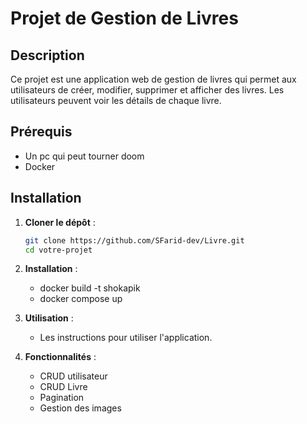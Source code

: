 # Projet de Gestion de Livres

## Description

Ce projet est une application web de gestion de livres qui permet aux utilisateurs de créer, modifier, supprimer et afficher des livres. Les utilisateurs peuvent voir les détails de chaque livre.

## Prérequis
- Un pc qui peut tourner doom
- Docker

## Installation

1. **Cloner le dépôt** :
   ```bash
   git clone https://github.com/SFarid-dev/Livre.git
   cd votre-projet

3. **Installation** :
   - docker build -t shokapik 
   - docker compose up
4. **Utilisation** :
   - Les instructions pour utiliser l'application.

5. **Fonctionnalités** :
   - CRUD utilisateur
   - CRUD Livre
   - Pagination
   - Gestion des images